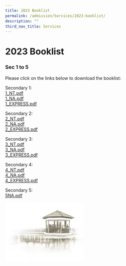 ```yaml
---
title: 2023 Booklist
permalink: /admission/Services/2023-booklist/
description: ""
third_nav_title: Services
---
```

# **2023 Booklist**


### Sec 1 to 5

Please click on the links below to download the booklist:  
  
Secondary 1:<br>
[1_NT.pdf](/files/Admission/Services/Booklist/1_NT.pdf)<br>
[1_NA.pdf](/files/Admission/Services/Booklist/1_NA.pdf)<br>
[1_EXPRESS.pdf](/files/Admission/Services/Booklist/1_EXPRESS.pdf)


Secondary 2:   
[2_NT.pdf](/files/Admission/Services/Booklist/2_NT.pdf)<br>
[2_NA.pdf](/files/Admission/Services/Booklist/2_NA.pdf)<br>
[2_EXPRESS.pdf](/files/Admission/Services/Booklist/2_EXPRESS.pdf)


Secondary 3:   
[3_NT.pdf](/files/Admission/Services/Booklist/3_NT.pdf)<br>
[3_NA.pdf](/files/Admission/Services/Booklist/3_NA.pdf)<br>
[3_EXPRESS.pdf](/files/Admission/Services/Booklist/3_EXPRESS.pdf)

Secondary 4:    
[4_NT.pdf](/files/Admission/Services/Booklist/4_NT.pdf)<br>
[4_NA.pdf](/files/Admission/Services/Booklist/4_NA.pdf)<br>
[4_EXPRESS.pdf](/files/Admission/Services/Booklist/4_EXPRESS.pdf)


Secondary 5:   
[5NA.pdf](/files/Admission/Services/Booklist/5NA.pdf)

<img src="/images/pavilion.png" 
     style="width:50%">